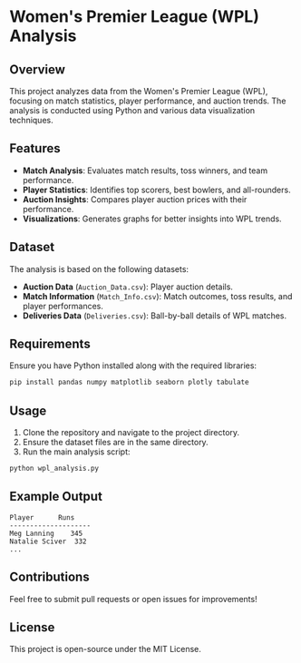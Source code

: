 # Women's Premier League (WPL) Analysis

## Overview
This project analyzes data from the Women's Premier League (WPL), focusing on match statistics, player performance, and auction trends. The analysis is conducted using Python and various data visualization techniques.

## Features
- **Match Analysis**: Evaluates match results, toss winners, and team performance.
- **Player Statistics**: Identifies top scorers, best bowlers, and all-rounders.
- **Auction Insights**: Compares player auction prices with their performance.
- **Visualizations**: Generates graphs for better insights into WPL trends.

## Dataset
The analysis is based on the following datasets:
- **Auction Data** (`Auction_Data.csv`): Player auction details.
- **Match Information** (`Match_Info.csv`): Match outcomes, toss results, and player performances.
- **Deliveries Data** (`Deliveries.csv`): Ball-by-ball details of WPL matches.

## Requirements
Ensure you have Python installed along with the required libraries:
```bash
pip install pandas numpy matplotlib seaborn plotly tabulate
```

## Usage
1. Clone the repository and navigate to the project directory.
2. Ensure the dataset files are in the same directory.
3. Run the main analysis script:
```bash
python wpl_analysis.py
```

## Example Output
```
Player      Runs
--------------------
Meg Lanning    345
Natalie Sciver  332
...
```

## Contributions
Feel free to submit pull requests or open issues for improvements!

## License
This project is open-source under the MIT License.

